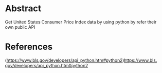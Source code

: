 # Abstract
Get United States Consumer Price Index data by using python by refer their own public API

# References
(https://www.bls.gov/developers/api_python.htm#python2)https://www.bls.gov/developers/api_python.htm#python2
